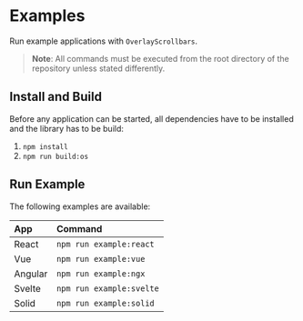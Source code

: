 # Examples

Run example applications with `OverlayScrollbars`.  

> __Note__: All commands must be executed from the root directory of the repository unless stated differently. 

## Install and Build

Before any application can be started, all dependencies have to be installed and the library has to be build:

1. `npm install`
2. `npm run build:os`

## Run Example

The following examples are available:

| App  | Command |
| :--- | :--- |
| React | `npm run example:react` |
| Vue | `npm run example:vue` |
| Angular | `npm run example:ngx` |
| Svelte | `npm run example:svelte` |
| Solid | `npm run example:solid` |
